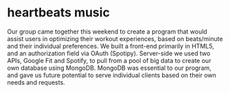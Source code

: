 # heartbeats music
Our group came together this weekend to create a program that would assist users in optimizing their workout experiences, based on beats/minute and their individual preferences.
We built a front-end primarily in HTML5, and an authorization field via OAuth (Spotipy). Server-side we used two APIs, Google Fit and Spotify, to pull from a pool of big data to create our own database using MongoDB. MongoDB was essential to our program, and gave us future potential to serve individual clients based on their own needs and requests.

